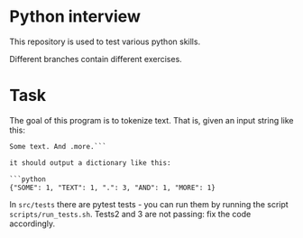 # Python interview
This repository is used to test various python skills.

Different branches contain different exercises.

# Task
The goal of this program is to tokenize text. That is, given an input string like this:

```txt
Some text. And .more.```

it should output a dictionary like this:

```python
{"SOME": 1, "TEXT": 1, ".": 3, "AND": 1, "MORE": 1}
```

In `src/tests` there are pytest tests - you can run them by running the script `scripts/run_tests.sh`. Tests2 and 3 are not passing: fix the code accordingly.